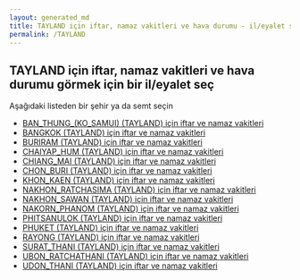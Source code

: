 ```yaml
---
layout: generated_md
title: TAYLAND için iftar, namaz vakitleri ve hava durumu - il/eyalet seç
permalink: /TAYLAND
---
```


## TAYLAND için iftar, namaz vakitleri ve hava durumu  görmek için bir il/eyalet seç

Aşağıdaki listeden bir şehir ya da semt seçin

* [BAN_THUNG_(KO_SAMUI) (TAYLAND) için iftar ve namaz vakitleri](/TAYLAND/BAN_THUNG_(KO_SAMUI))
* [BANGKOK (TAYLAND) için iftar ve namaz vakitleri](/TAYLAND/BANGKOK)
* [BURIRAM (TAYLAND) için iftar ve namaz vakitleri](/TAYLAND/BURIRAM)
* [CHAIYAP_HUM (TAYLAND) için iftar ve namaz vakitleri](/TAYLAND/CHAIYAP_HUM)
* [CHIANG_MAI (TAYLAND) için iftar ve namaz vakitleri](/TAYLAND/CHIANG_MAI)
* [CHON_BURI (TAYLAND) için iftar ve namaz vakitleri](/TAYLAND/CHON_BURI)
* [KHON_KAEN (TAYLAND) için iftar ve namaz vakitleri](/TAYLAND/KHON_KAEN)
* [NAKHON_RATCHASIMA (TAYLAND) için iftar ve namaz vakitleri](/TAYLAND/NAKHON_RATCHASIMA)
* [NAKHON_SAWAN (TAYLAND) için iftar ve namaz vakitleri](/TAYLAND/NAKHON_SAWAN)
* [NAKORN_PHANOM (TAYLAND) için iftar ve namaz vakitleri](/TAYLAND/NAKORN_PHANOM)
* [PHITSANULOK (TAYLAND) için iftar ve namaz vakitleri](/TAYLAND/PHITSANULOK)
* [PHUKET (TAYLAND) için iftar ve namaz vakitleri](/TAYLAND/PHUKET)
* [RAYONG (TAYLAND) için iftar ve namaz vakitleri](/TAYLAND/RAYONG)
* [SURAT_THANI (TAYLAND) için iftar ve namaz vakitleri](/TAYLAND/SURAT_THANI)
* [UBON_RATCHATHANI (TAYLAND) için iftar ve namaz vakitleri](/TAYLAND/UBON_RATCHATHANI)
* [UDON_THANI (TAYLAND) için iftar ve namaz vakitleri](/TAYLAND/UDON_THANI)
